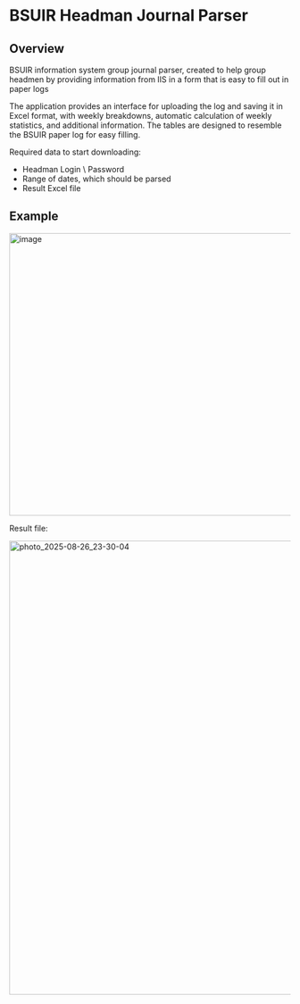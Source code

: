 # BSUIR Headman Journal Parser

## Overview

BSUIR information system group journal parser, created to help group headmen by providing information from IIS in a form that is easy to fill out in paper logs

The application provides an interface for uploading the log and saving it in Excel format, with weekly breakdowns, automatic calculation of weekly statistics, and additional information. The tables are designed to resemble the BSUIR paper log for easy filling.

Required data to start downloading:
 - Headman Login \ Password
 - Range of dates, which should be parsed
 - Result Excel file

## Example
<img width="1280" height="506" alt="image" src="https://github.com/user-attachments/assets/ed37c625-9ff3-4534-ac8a-a212e0a64dcd" />

Result file:

<img width="1280" height="813" alt="photo_2025-08-26_23-30-04" src="https://github.com/user-attachments/assets/98056340-91ce-47e7-a55e-f9f1b86d13a0" />
